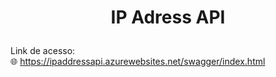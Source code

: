 <h1 align="center">
    <p>IP Adress API</p>
</h1>

Link de acesso:<br>
🌐 https://ipaddressapi.azurewebsites.net/swagger/index.html